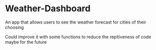 # Weather-Dashboard
An app that allows users to see the weather forecast for cities of their choosing

Could improve it with some functions to reduce the repitiveness of code maybe for the future